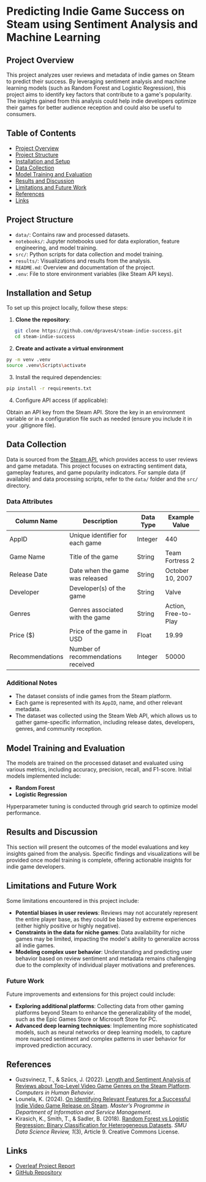 # Predicting Indie Game Success on Steam using Sentiment Analysis and Machine Learning

## Project Overview
This project analyzes user reviews and metadata of indie games on Steam to predict their success. By leveraging sentiment analysis and machine learning models (such as Random Forest and Logistic Regression), this project aims to identify key factors that contribute to a game's popularity. The insights gained from this analysis could help indie developers optimize their games for better audience reception and could also be useful to consumers.

## Table of Contents
- [Project Overview](#project-overview)
- [Project Structure](#project-structure)
- [Installation and Setup](#installation-and-setup)
- [Data Collection](#data-collection)
- [Model Training and Evaluation](#model-training-and-evaluation)
- [Results and Discussion](#results-and-discussion)
- [Limitations and Future Work](#limitations-and-future-work)
- [References](#references)
- [Links](#links)

## Project Structure
- `data/`: Contains raw and processed datasets.
- `notebooks/`: Jupyter notebooks used for data exploration, feature engineering, and model training.
- `src/`: Python scripts for data collection and model training.
- `results/`: Visualizations and results from the analysis.
- `README.md`: Overview and documentation of the project.
- `.env`: File to store environment variables (like Steam API keys).

## Installation and Setup
To set up this project locally, follow these steps:

1. **Clone the repository**:
```bash
   git clone https://github.com/dgraves4/steam-indie-success.git
   cd steam-indie-success
```

2. **Create and activate a virtual environment**

```bash
py -m venv .venv
source .venv\Scripts\activate
```

3. Install the required dependencies:

```bash
pip install -r requirements.txt
```
4. Configure API access (if applicable):

Obtain an API key from the Steam API.
Store the key in an environment variable or in a configuration file such as needed (ensure you include it in your .gitignore file).

## Data Collection

Data is sourced from the [Steam API](https://developer.valvesoftware.com/wiki/Steam_Web_API), which provides access to user reviews and game metadata. This project focuses on extracting sentiment data, gameplay features, and game popularity indicators. For sample data (if available) and data processing scripts, refer to the `data/` folder and the `src/` directory.

### Data Attributes

| Column Name        | Description                                          | Data Type | Example Value        |
|--------------------|------------------------------------------------------|-----------|----------------------|
| AppID              | Unique identifier for each game                      | Integer   | 440                  |
| Game Name          | Title of the game                                    | String    | Team Fortress 2      |
| Release Date       | Date when the game was released                      | String    | October 10, 2007     |
| Developer          | Developer(s) of the game                             | String    | Valve                |
| Genres             | Genres associated with the game                      | String    | Action, Free-to-Play |
| Price ($)          | Price of the game in USD                             | Float     | 19.99                |
| Recommendations    | Number of recommendations received                   | Integer   | 50000                |

### Additional Notes

- The dataset consists of indie games from the Steam platform.
- Each game is represented with its `AppID`, name, and other relevant metadata.
- The dataset was collected using the Steam Web API, which allows us to gather game-specific information, including release dates, developers, genres, and community reception.

## Model Training and Evaluation

The models are trained on the processed dataset and evaluated using various metrics, including accuracy, precision, recall, and F1-score. Initial models implemented include:
- **Random Forest**
- **Logistic Regression**

Hyperparameter tuning is conducted through grid search to optimize model performance. 

## Results and Discussion

This section will present the outcomes of the model evaluations and key insights gained from the analysis. Specific findings and visualizations will be provided once model training is complete, offering actionable insights for indie game developers.

## Limitations and Future Work

Some limitations encountered in this project include:

- **Potential biases in user reviews**: Reviews may not accurately represent the entire player base, as they could be biased by extreme experiences (either highly positive or highly negative).
- **Constraints in the data for niche games**: Data availability for niche games may be limited, impacting the model's ability to generalize across all indie games.
- **Modeling complex user behavior**: Understanding and predicting user behavior based on review sentiment and metadata remains challenging due to the complexity of individual player motivations and preferences.

### Future Work
Future improvements and extensions for this project could include:

- **Exploring additional platforms**: Collecting data from other gaming platforms beyond Steam to enhance the generalizability of the model, such as the Epic Games Store or Microsoft Store for PC.
- **Advanced deep learning techniques**: Implementing more sophisticated models, such as neural networks or deep learning models, to capture more nuanced sentiment and complex patterns in user behavior for improved prediction accuracy.

## References

- Guzsvinecz, T., & Szűcs, J. (2022). [Length and Sentiment Analysis of Reviews about Top-Level Video Game Genres on the Steam Platform](https://www.sciencedirect.com/science/article/pii/S0747563223003060). *Computers in Human Behavior*.
- Lounela, K. (2024). [On Identifying Relevant Features for a Successful Indie Video Game Release on Steam](https://aaltodoc.aalto.fi/items/d578980e-71fa-4618-b500-dff30bbac490). *Master’s Programme in Department of Information and Service Management*.
- Kirasich, K., Smith, T., & Sadler, B. (2018). [Random Forest vs Logistic Regression: Binary Classification for Heterogeneous Datasets](https://scholar.smu.edu/datasciencereview/vol1/iss3/9). *SMU Data Science Review, 1*(3), Article 9. Creative Commons License.


## Links
- [Overleaf Project Report](https://www.overleaf.com/read/nkwywqzxpcwr#cf3410)
- [GitHub Repository](https://github.com/dgraves4/steam-indie-success)
